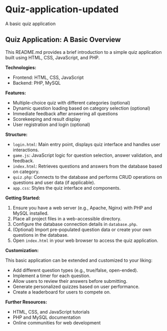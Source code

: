 # Quiz-application-updated
A basic quiz application
## Quiz Application: A Basic Overview

This README.md provides a brief introduction to a simple quiz application built using HTML, CSS, JavaScript, and PHP.

**Technologies:**

* Frontend: HTML, CSS, JavaScript
* Backend: PHP, MySQL

**Features:**

* Multiple-choice quiz with different categories (optional)
* Dynamic question loading based on category selection (optional)
* Immediate feedback after answering all questions
* Scorekeeping and result display
* User registration and login (optional)

**Structure:**

* `login.html`: Main entry point, displays quiz interface and handles user interactions.
* `game.js`: JavaScript logic for question selection, answer validation, and feedback.
* `index.html`: Retrieves questions and answers from the database based on category.
* `quiz.php`: Connects to the database and performs CRUD operations on questions and user data (if applicable).
* `app.css`: Styles the quiz interface and components.


**Getting Started:**

1. Ensure you have a web server (e.g., Apache, Nginx) with PHP and MySQL installed.
2. Place all project files in a web-accessible directory.
3. Configure the database connection details in `database.php`.
4. (Optional) Import pre-populated question data or create your own questions in the database.
5. Open `index.html` in your web browser to access the quiz application.

**Customization:**

This basic application can be extended and customized to your liking:

* Add different question types (e.g., true/false, open-ended).
* Implement a timer for each question.
* Allow users to review their answers before submitting.
* Generate personalized quizzes based on user performance.
* Create a leaderboard for users to compete on.

**Further Resources:**

* HTML, CSS, and JavaScript tutorials
* PHP and MySQL documentation
* Online communities for web development



